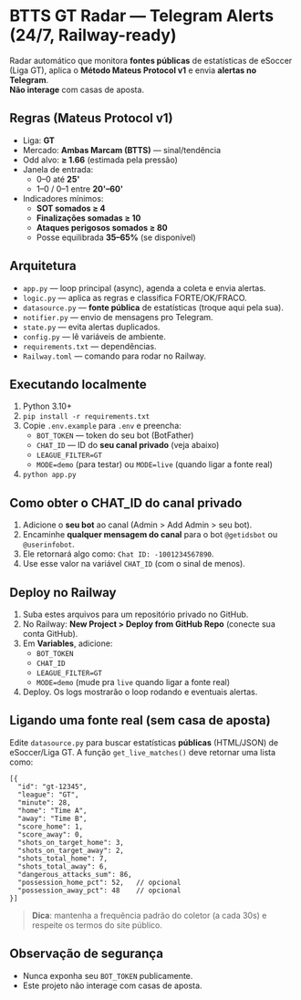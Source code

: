 
# BTTS GT Radar — Telegram Alerts (24/7, Railway-ready)

Radar automático que monitora **fontes públicas** de estatísticas de eSoccer (Liga GT), aplica o **Método Mateus Protocol v1** e envia **alertas no Telegram**.  
**Não interage** com casas de aposta.

## Regras (Mateus Protocol v1)
- Liga: **GT**
- Mercado: **Ambas Marcam (BTTS)** — sinal/tendência
- Odd alvo: **≥ 1.66** (estimada pela pressão)
- Janela de entrada:
  - 0–0 até **25'**
  - 1–0 / 0–1 entre **20'–60'**
- Indicadores mínimos:
  - **SOT somados ≥ 4**
  - **Finalizações somadas ≥ 10**
  - **Ataques perigosos somados ≥ 80**
  - Posse equilibrada **35–65%** (se disponível)

## Arquitetura
- `app.py` — loop principal (async), agenda a coleta e envia alertas.
- `logic.py` — aplica as regras e classifica FORTE/OK/FRACO.
- `datasource.py` — **fonte pública** de estatísticas (troque aqui pela sua).
- `notifier.py` — envio de mensagens pro Telegram.
- `state.py` — evita alertas duplicados.
- `config.py` — lê variáveis de ambiente.
- `requirements.txt` — dependências.
- `Railway.toml` — comando para rodar no Railway.

## Executando localmente
1. Python 3.10+
2. `pip install -r requirements.txt`
3. Copie `.env.example` para `.env` e preencha:
   - `BOT_TOKEN` — token do seu bot (BotFather)
   - `CHAT_ID` — ID do **seu canal privado** (veja abaixo)
   - `LEAGUE_FILTER=GT`
   - `MODE=demo` (para testar) ou `MODE=live` (quando ligar a fonte real)
4. `python app.py`

## Como obter o CHAT_ID do canal privado
1. Adicione o **seu bot** ao canal (Admin > Add Admin > seu bot).
2. Encaminhe **qualquer mensagem do canal** para o bot `@getidsbot` ou `@userinfobot`.
3. Ele retornará algo como: `Chat ID: -1001234567890`.
4. Use esse valor na variável `CHAT_ID` (com o sinal de menos).

## Deploy no Railway
1. Suba estes arquivos para um repositório privado no GitHub.
2. No Railway: **New Project > Deploy from GitHub Repo** (conecte sua conta GitHub).
3. Em **Variables**, adicione:
   - `BOT_TOKEN`
   - `CHAT_ID`
   - `LEAGUE_FILTER=GT`
   - `MODE=demo` (mude pra `live` quando ligar a fonte real)
4. Deploy. Os logs mostrarão o loop rodando e eventuais alertas.

## Ligando uma fonte real (sem casa de aposta)
Edite `datasource.py` para buscar estatísticas **públicas** (HTML/JSON) de eSoccer/Liga GT.
A função `get_live_matches()` deve retornar uma lista como:

```jsonc
[{
  "id": "gt-12345",
  "league": "GT",
  "minute": 28,
  "home": "Time A",
  "away": "Time B",
  "score_home": 1,
  "score_away": 0,
  "shots_on_target_home": 3,
  "shots_on_target_away": 2,
  "shots_total_home": 7,
  "shots_total_away": 6,
  "dangerous_attacks_sum": 86,
  "possession_home_pct": 52,   // opcional
  "possession_away_pct": 48    // opcional
}]
```

> **Dica**: mantenha a frequência padrão do coletor (a cada 30s) e respeite os termos do site público.

## Observação de segurança
- Nunca exponha seu `BOT_TOKEN` publicamente.
- Este projeto não interage com casas de aposta.
